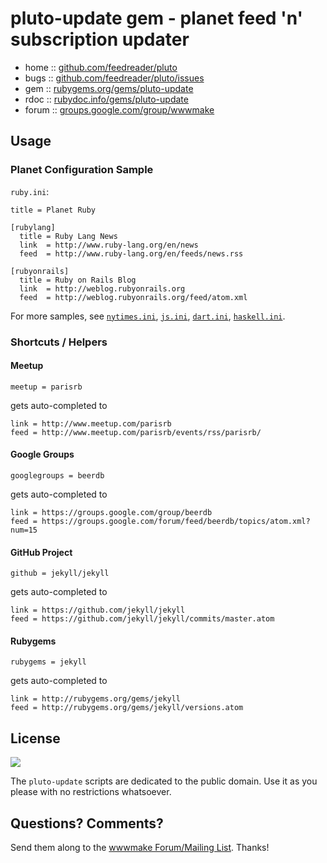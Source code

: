 #  pluto-update gem - planet feed 'n' subscription updater

* home  :: [github.com/feedreader/pluto](https://github.com/feedreader/pluto)
* bugs  :: [github.com/feedreader/pluto/issues](https://github.com/feedreader/pluto/issues)
* gem   :: [rubygems.org/gems/pluto-update](https://rubygems.org/gems/pluto-update)
* rdoc  :: [rubydoc.info/gems/pluto-update](http://rubydoc.info/gems/pluto-update)
* forum :: [groups.google.com/group/wwwmake](http://groups.google.com/group/wwwmake)



## Usage

### Planet Configuration Sample

`ruby.ini`:

```
title = Planet Ruby

[rubylang]
  title = Ruby Lang News
  link  = http://www.ruby-lang.org/en/news
  feed  = http://www.ruby-lang.org/en/feeds/news.rss

[rubyonrails]
  title = Ruby on Rails Blog
  link  = http://weblog.rubyonrails.org
  feed  = http://weblog.rubyonrails.org/feed/atom.xml
```

For more samples, see [`nytimes.ini`](https://github.com/feedreader/planets/blob/master/nytimes.ini),
[`js.ini`](https://github.com/feedreader/planet-web/blob/master/js.ini),
[`dart.ini`](https://github.com/feedreader/planet-web/blob/master/dart.ini),
[`haskell.ini`](https://github.com/feedreader/planets/blob/master/haskell.ini).



### Shortcuts / Helpers

#### Meetup

```
meetup = parisrb
```

gets auto-completed to

```
link = http://www.meetup.com/parisrb
feed = http://www.meetup.com/parisrb/events/rss/parisrb/
```

#### Google Groups

```
googlegroups = beerdb
```

gets auto-completed to

```
link = https://groups.google.com/group/beerdb
feed = https://groups.google.com/forum/feed/beerdb/topics/atom.xml?num=15
```

#### GitHub Project

```
github = jekyll/jekyll
```

gets auto-completed to

```
link = https://github.com/jekyll/jekyll
feed = https://github.com/jekyll/jekyll/commits/master.atom
```

#### Rubygems

```
rubygems = jekyll
```

gets auto-completed to

```
link = http://rubygems.org/gems/jekyll
feed = http://rubygems.org/gems/jekyll/versions.atom
```



## License

![](https://publicdomainworks.github.io/buttons/zero88x31.png)

The `pluto-update` scripts are dedicated to the public domain.
Use it as you please with no restrictions whatsoever.

## Questions? Comments?

Send them along to the [wwwmake Forum/Mailing List](http://groups.google.com/group/wwwmake).
Thanks!
